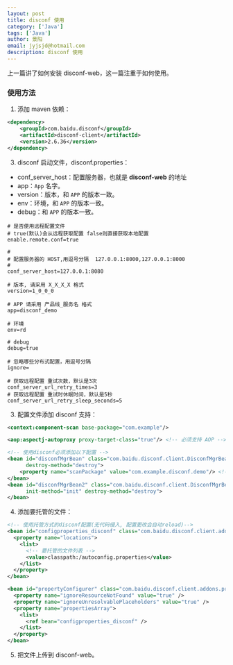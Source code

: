 ```yaml
---
layout: post
title: disconf 使用
category: ['Java']
tags: ['Java']
author: 景阳
email: jyjsjd@hotmail.com
description: disconf 使用
---
```


上一篇讲了如何安装 disconf-web，这一篇注重于如何使用。

### 使用方法
1. 添加 maven 依赖：
  ```xml
  <dependency>
      <groupId>com.baidu.disconf</groupId>
      <artifactId>disconf-client</artifactId>
      <version>2.6.36</version>
  </dependency>
  ```

3. disconf 启动文件，disconf.properties：
  * conf_server_host：配置服务器，也就是 **disconf-web** 的地址
  * app：`App` 名字。
  * version：版本，和 `APP` 的版本一致。
  * env：环境，和 `APP` 的版本一致。
  * debug：和 `APP` 的版本一致。

  ```
  # 是否使用远程配置文件
  # true(默认)会从远程获取配置 false则直接获取本地配置
  enable.remote.conf=true

  #
  # 配置服务器的 HOST,用逗号分隔  127.0.0.1:8000,127.0.0.1:8000
  #
  conf_server_host=127.0.0.1:8080

  # 版本, 请采用 X_X_X_X 格式
  version=1_0_0_0

  # APP 请采用 产品线_服务名 格式
  app=disconf_demo

  # 环境
  env=rd

  # debug
  debug=true

  # 忽略哪些分布式配置，用逗号分隔
  ignore=

  # 获取远程配置 重试次数，默认是3次
  conf_server_url_retry_times=3
  # 获取远程配置 重试时休眠时间，默认是5秒
  conf_server_url_retry_sleep_seconds=5
  ```

3. 配置文件添加 disconf 支持：
  ```xml
  <context:component-scan base-package="com.example"/>

  <aop:aspectj-autoproxy proxy-target-class="true"/> <!-- 必须支持 AOP -->

  <!-- 使用disconf必须添加以下配置 -->
  <bean id="disconfMgrBean" class="com.baidu.disconf.client.DisconfMgrBean"
        destroy-method="destroy">
      <property name="scanPackage" value="com.example.disconf.demo"/> <!-- 要扫描的包 -->
  </bean>
  <bean id="disconfMgrBean2" class="com.baidu.disconf.client.DisconfMgrBeanSecond"
        init-method="init" destroy-method="destroy">
  </bean>
  ```

4. 添加要托管的文件：
  ```xml
  <!-- 使用托管方式的disconf配置(无代码侵入, 配置更改会自动reload)-->
  <bean id="configproperties_disconf" class="com.baidu.disconf.client.addons.properties.ReloadablePropertiesFactoryBean">
    <property name="locations">
      <list> 
        <!-- 要托管的文件列表 -->
        <value>classpath:/autoconfig.properties</value>
      </list>
    </property>
  </bean>

  <bean id="propertyConfigurer" class="com.baidu.disconf.client.addons.properties.ReloadingPropertyPlaceholderConfigurer">
    <property name="ignoreResourceNotFound" value="true" />
    <property name="ignoreUnresolvablePlaceholders" value="true" />
    <property name="propertiesArray">
      <list>
        <ref bean="configproperties_disconf" />
      </list>
    </property>
  </bean>
  ```

5. 把文件上传到 disconf-web。

